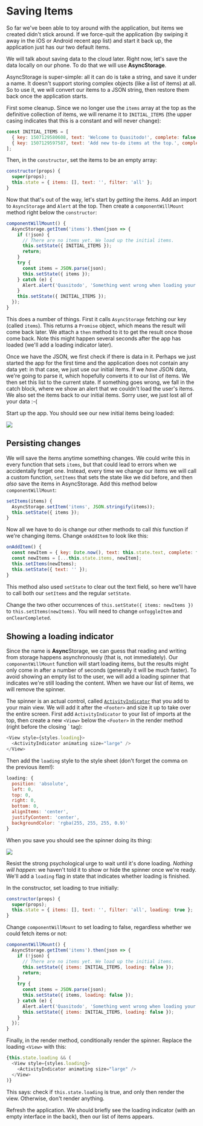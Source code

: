 # Saving Items

So far we've been able to toy around with the application, but items we created didn't stick around. If we force-quit the application (by swiping it away in the iOS or Android recent app list) and start it back up, the application just has our two default items.

We will talk about saving data to the cloud later. Right now, let's save the data locally on our phone. To do that we will use **AsyncStorage**.

AsyncStorage is super-simple: all it can do is take a string, and save it under a name. It doesn't support storing complex objects (like a list of items) at all. So to use it, we will convert our items to a JSON string, then restore them back once the application starts.

First some cleanup. Since we no longer use the `items` array at the top as the definitive collection of items, we will rename it to `INITIAL_ITEMS` (the upper casing indicates that this is a constant and will never change):

```js
const INITIAL_ITEMS = [
  { key: 1507129580608, text: 'Welcome to Quasitodo!', complete: false },
  { key: 1507129597587, text: 'Add new to-do items at the top.', complete: false }
];
```

Then, in the `constructor`, set the items to be an empty array:

```js
constructor(props) {
  super(props);
  this.state = { items: [], text: '', filter: 'all' };
}
```

Now that that's out of the way, let's start by *getting* the items. Add an import to `AsyncStorage` and `Alert` at the top. Then create a `componentWillMount` method right below the `constructor`:

```js
componentWillMount() {
  AsyncStorage.getItem('items').then(json => {
    if (!json) {
      // There are no items yet. We load up the initial items.
      this.setState({ INITIAL_ITEMS });
      return;
    }
    try {
      const items = JSON.parse(json);
      this.setState({ items });
    } catch (e) {
      Alert.alert('Quasitodo', 'Something went wrong when loading your items.');
    }
    this.setState({ INITIAL_ITEMS });
  });
}
```

This does a number of things. First it calls `AsyncStorage` fetching our key (called `items`). This returns a `Promise` object, which means the result will come back later. We attach a `then` method to it to get the result once those come back. Note this might happen several seconds after the app has loaded (we'll add a loading indicator later).

Once we have the JSON, we first check if there is data in it. Perhaps we just started the app for the first time and the application does not contain any data yet: in that case, we just use our initial items. If we *have* JSON data, we're going to parse it, which hopefully converts it to our list of items. We then set this list to the current state. If something goes wrong, we fall in the catch block, where we show an alert that we couldn't load the user's items. We also set the items back to our initial items. Sorry user, we just lost all of your data :-(

Start up the app. You should see our new initial items being loaded:

![](/assets/quasitodo-initial-items.png)

## Persisting changes

We will save the items anytime something changes. We could write this in every function that sets `items`, but that could lead to errors when we accidentally forget one. Instead, every time we change our items we will call a custom function, `setItems` that sets the state like we did before, and then *also* save the items in AsyncStorage. Add this method below `componentWillMount`:

```js
setItems(items) {
  AsyncStorage.setItem('items', JSON.stringify(items));
  this.setState({ items });
}
```

Now all we have to do is change our other methods to call *this* function if we're changing items. Change `onAddItem` to look like this:

```js
onAddItem() {
  const newItem = { key: Date.now(), text: this.state.text, complete: false };
  const newItems = [...this.state.items, newItem];
  this.setItems(newItems);
  this.setState({ text: '' });
}
```

This method also used `setState` to clear out the text field, so here we'll have to call both our `setItems` and the regular `setState`.

Change the two other occurrences of `this.setState({ items: newItems })` to `this.setItems(newItems)`. You will need to change `onToggleItem` and `onClearCompleted`.

## Showing a loading indicator

Since the name is **Async**Storage, we can guess that reading and writing from storage happens asynchronously (that is, not immediately). Our `componentWillMount` function will start loading items, but the results might only come in after a number of seconds (generally it will be much faster). To avoid showing an empty list to the user, we will add a loading spinner that indicates we're still loading the content. When we have our list of items, we will remove the spinner.

The spinner is an actual control, called [`ActivityIndicator`](https://facebook.github.io/react-native/docs/activityindicator.html) that you add to your main view. We will add it after the `<Footer>` and size it up to take over the entire screen. First add `ActivityIndicator` to your list of imports at the top, then create a new `<View>` below the `<Footer>` in the render method (right before the closing `</View> tag):

```js
<View style={styles.loading}>
  <ActivityIndicator animating size="large" />
</View>
```

Then add the `loading` style to the style sheet (don't forget the comma on the previous item!):

```js
loading: {
  position: 'absolute',
  left: 0,
  top: 0,
  right: 0,
  bottom: 0,
  alignItems: 'center',
  justifyContent: 'center',
  backgroundColor: 'rgba(255, 255, 255, 0.9)'
}
```
When you save you should see the spinner doing its thing:

![](/assets/quasitodo-loading.png)

Resist the strong psychological urge to wait until it's done loading. *Nothing will happen*: we haven't told it to show or hide the spinner once we're ready. We'll add a `loading` flag in state that indicates whether loading is finished.

In the constructor, set loading to true initially:

```js
constructor(props) {
  super(props);
  this.state = { items: [], text: '', filter: 'all', loading: true };
}
```

Change `componentWillMount` to set loading to false, regardless whether we could fetch items or not:

```js
componentWillMount() {
  AsyncStorage.getItem('items').then(json => {
    if (!json) {
      // There are no items yet. We load up the initial items.
      this.setState({ items: INITIAL_ITEMS, loading: false });
      return;
    }
    try {
      const items = JSON.parse(json);
      this.setState({ items, loading: false });
    } catch (e) {
      Alert.alert('Quasitodo', 'Something went wrong when loading your items.');
      this.setState({ items: INITIAL_ITEMS, loading: false });
    }
  });
}
```

Finally, in the render method, conditionally render the spinner. Replace the loading `<View>` with this:

```js
{this.state.loading && (
  <View style={styles.loading}>
    <ActivityIndicator animating size="large" />
  </View>
)}
```

This says: check if `this.state.loading` is true, and only then render the view. Otherwise, don't render anything.

Refresh the application. We should briefly see the loading indicator (with an empty interface in the back), then our list of items appears.


